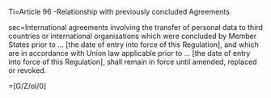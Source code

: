 Ti=Article 96 -Relationship with previously concluded Agreements

sec=International agreements involving the transfer of personal data to third countries or international organisations which were concluded by Member States prior to … [the date of entry into force of this Regulation], and which are in accordance with Union law applicable prior to … [the date of entry into force of this Regulation], shall remain in force until amended, replaced or revoked.

=[G/Z/ol/0]
